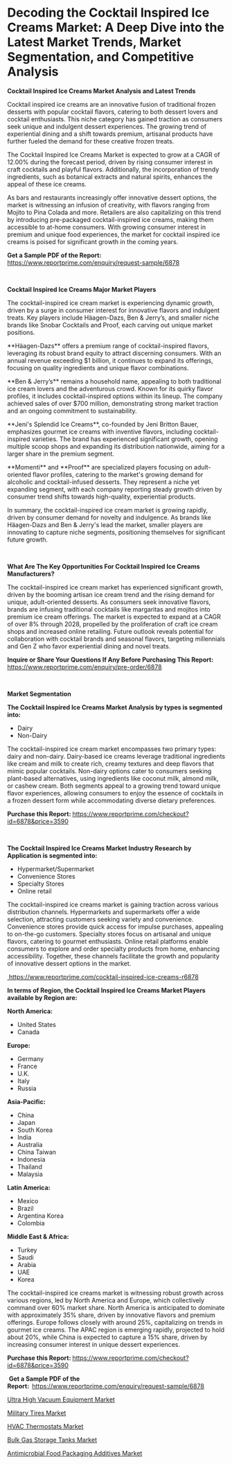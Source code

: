 <p><h1>Decoding the Cocktail Inspired Ice Creams Market: A Deep Dive into the Latest Market Trends, Market Segmentation, and Competitive Analysis</h1></p><p><strong>Cocktail Inspired Ice Creams Market Analysis and Latest Trends</strong></p>
<p><p>Cocktail inspired ice creams are an innovative fusion of traditional frozen desserts with popular cocktail flavors, catering to both dessert lovers and cocktail enthusiasts. This niche category has gained traction as consumers seek unique and indulgent dessert experiences. The growing trend of experiential dining and a shift towards premium, artisanal products have further fueled the demand for these creative frozen treats.</p><p>The Cocktail Inspired Ice Creams Market is expected to grow at a CAGR of 12.00% during the forecast period, driven by rising consumer interest in craft cocktails and playful flavors. Additionally, the incorporation of trendy ingredients, such as botanical extracts and natural spirits, enhances the appeal of these ice creams. </p><p>As bars and restaurants increasingly offer innovative dessert options, the market is witnessing an infusion of creativity, with flavors ranging from Mojito to Pina Colada and more. Retailers are also capitalizing on this trend by introducing pre-packaged cocktail-inspired ice creams, making them accessible to at-home consumers. With growing consumer interest in premium and unique food experiences, the market for cocktail inspired ice creams is poised for significant growth in the coming years.</p></p>
<p><strong>Get a Sample PDF of the Report:&nbsp;</strong> <a href="https://www.reportprime.com/enquiry/request-sample/6878?utm_campaign=3185&utm_medium=2&utm_source=Github&utm_content=ia&utm_term=19032025&utm_id=cocktail-inspired-ice-creams">https://www.reportprime.com/enquiry/request-sample/6878</a></p>
<p>&nbsp;</p>
<p><strong>Cocktail Inspired Ice Creams Major Market Players</strong></p>
<p><p>The cocktail-inspired ice cream market is experiencing dynamic growth, driven by a surge in consumer interest for innovative flavors and indulgent treats. Key players include Häagen-Dazs, Ben & Jerry’s, and smaller niche brands like Snobar Cocktails and Proof, each carving out unique market positions.</p><p>**Häagen-Dazs** offers a premium range of cocktail-inspired flavors, leveraging its robust brand equity to attract discerning consumers. With an annual revenue exceeding $1 billion, it continues to expand its offerings, focusing on quality ingredients and unique flavor combinations.</p><p>**Ben & Jerry’s** remains a household name, appealing to both traditional ice cream lovers and the adventurous crowd. Known for its quirky flavor profiles, it includes cocktail-inspired options within its lineup. The company achieved sales of over $700 million, demonstrating strong market traction and an ongoing commitment to sustainability.</p><p>**Jeni's Splendid Ice Creams**, co-founded by Jeni Britton Bauer, emphasizes gourmet ice creams with inventive flavors, including cocktail-inspired varieties. The brand has experienced significant growth, opening multiple scoop shops and expanding its distribution nationwide, aiming for a larger share in the premium segment.</p><p>**Momenti** and **Proof** are specialized players focusing on adult-oriented flavor profiles, catering to the market's growing demand for alcoholic and cocktail-infused desserts. They represent a niche yet expanding segment, with each company reporting steady growth driven by consumer trend shifts towards high-quality, experiential products.</p><p>In summary, the cocktail-inspired ice cream market is growing rapidly, driven by consumer demand for novelty and indulgence. As brands like Häagen-Dazs and Ben & Jerry's lead the market, smaller players are innovating to capture niche segments, positioning themselves for significant future growth.</p></p>
<p>&nbsp;</p>
<p><strong>What Are The Key Opportunities For Cocktail Inspired Ice Creams Manufacturers?</strong></p>
<p><p>The cocktail-inspired ice cream market has experienced significant growth, driven by the booming artisan ice cream trend and the rising demand for unique, adult-oriented desserts. As consumers seek innovative flavors, brands are infusing traditional cocktails like margaritas and mojitos into premium ice cream offerings. The market is expected to expand at a CAGR of over 8% through 2028, propelled by the proliferation of craft ice cream shops and increased online retailing. Future outlook reveals potential for collaboration with cocktail brands and seasonal flavors, targeting millennials and Gen Z who favor experiential dining and novel treats.</p></p>
<p><strong>Inquire or Share Your Questions If Any Before Purchasing This Report:</strong> <a href="https://www.reportprime.com/enquiry/pre-order/6878?utm_campaign=3185&utm_medium=2&utm_source=Github&utm_content=ia&utm_term=19032025&utm_id=cocktail-inspired-ice-creams">https://www.reportprime.com/enquiry/pre-order/6878</a></p>
<p>&nbsp;</p>
<p><strong>Market Segmentation</strong></p>
<p><strong>The Cocktail Inspired Ice Creams Market Analysis by types is segmented into:</strong></p>
<p><ul><li>Dairy</li><li>Non-Dairy</li></ul></p>
<p><p>The cocktail-inspired ice cream market encompasses two primary types: dairy and non-dairy. Dairy-based ice creams leverage traditional ingredients like cream and milk to create rich, creamy textures and deep flavors that mimic popular cocktails. Non-dairy options cater to consumers seeking plant-based alternatives, using ingredients like coconut milk, almond milk, or cashew cream. Both segments appeal to a growing trend toward unique flavor experiences, allowing consumers to enjoy the essence of cocktails in a frozen dessert form while accommodating diverse dietary preferences.</p></p>
<p><strong>Purchase this Report:&nbsp;</strong><a href="https://www.reportprime.com/checkout?id=6878&price=3590&utm_campaign=3185&utm_medium=2&utm_source=Github&utm_content=ia&utm_term=19032025&utm_id=cocktail-inspired-ice-creams">https://www.reportprime.com/checkout?id=6878&price=3590</a></p>
<p>&nbsp;</p>
<p><strong>The Cocktail Inspired Ice Creams Market Industry Research by Application is segmented into:</strong></p>
<p><ul><li>Hypermarket/Supermarket</li><li>Convenience Stores</li><li>Specialty Stores</li><li>Online retail</li></ul></p>
<p><p>The cocktail-inspired ice creams market is gaining traction across various distribution channels. Hypermarkets and supermarkets offer a wide selection, attracting customers seeking variety and convenience. Convenience stores provide quick access for impulse purchases, appealing to on-the-go customers. Specialty stores focus on artisanal and unique flavors, catering to gourmet enthusiasts. Online retail platforms enable consumers to explore and order specialty products from home, enhancing accessibility. Together, these channels facilitate the growth and popularity of innovative dessert options in the market.</p></p>
<p><a href="https://www.reportprime.com/cocktail-inspired-ice-creams-r6878?utm_campaign=3185&utm_medium=2&utm_source=Github&utm_content=ia&utm_term=19032025&utm_id=cocktail-inspired-ice-creams">&nbsp;https://www.reportprime.com/cocktail-inspired-ice-creams-r6878</a></p>
<p><strong>In terms of Region, the Cocktail Inspired Ice Creams Market Players available by Region are:</strong></p>
<p>
    <p> <strong> North America: </strong>
        <ul>
            <li>United States</li>
            <li>Canada</li>
        </ul>
        </p> 
    <p> <strong> Europe: </strong>
        <ul>
            <li>Germany</li>
            <li>France</li>
            <li>U.K.</li>
            <li>Italy</li>
            <li>Russia</li>
        </ul>
        </p> 
    <p> <strong> Asia-Pacific: </strong>
        <ul>
            <li>China</li>
            <li>Japan</li>
            <li>South Korea</li>
            <li>India</li>
            <li>Australia</li>
            <li>China Taiwan</li>
            <li>Indonesia</li>
            <li>Thailand</li>
            <li>Malaysia</li>
        </ul>
        </p> 
    <p> <strong> Latin America: </strong>
        <ul>
            <li>Mexico</li>
            <li>Brazil</li>
            <li>Argentina Korea</li>
            <li>Colombia</li>
        </ul>
        </p> 
    <p> <strong> Middle East & Africa: </strong>
        <ul>
            <li>Turkey</li>
            <li>Saudi</li>
            <li>Arabia</li>
            <li>UAE</li>
            <li>Korea</li>
        </ul>
    </p>
    </p>
<p><p>The cocktail-inspired ice creams market is witnessing robust growth across various regions, led by North America and Europe, which collectively command over 60% market share. North America is anticipated to dominate with approximately 35% share, driven by innovative flavors and premium offerings. Europe follows closely with around 25%, capitalizing on trends in gourmet ice creams. The APAC region is emerging rapidly, projected to hold about 20%, while China is expected to capture a 15% share, driven by increasing consumer interest in unique dessert experiences.</p></p>
<p><strong>Purchase this Report: </strong><a href="https://www.reportprime.com/checkout?id=6878&price=3590&utm_campaign=3185&utm_medium=2&utm_source=Github&utm_content=ia&utm_term=19032025&utm_id=cocktail-inspired-ice-creams">https://www.reportprime.com/checkout?id=6878&price=3590</a></p>
<p>&nbsp;<strong>Get a Sample PDF of the Report:&nbsp;&nbsp;</strong><a href="https://www.reportprime.com/enquiry/request-sample/6878?utm_campaign=3185&utm_medium=2&utm_source=Github&utm_content=ia&utm_term=19032025&utm_id=cocktail-inspired-ice-creams">https://www.reportprime.com/enquiry/request-sample/6878</a></p>
<p><strong></strong></p>
<p><p><a href="https://www.linkedin.com/pulse/anticipated-cagr-105-ultra-high-vacuum-equipment-market-analysis-hu4ac?utm_campaign=3185&utm_medium=2&utm_source=Github&utm_content=ia&utm_term=19032025&utm_id=cocktail-inspired-ice-creams">Ultra High Vacuum Equipment Market</a></p><p><a href="https://www.linkedin.com/pulse/comprehensive-military-tires-report-industry-analysis-growth-wnjpc?utm_campaign=3185&utm_medium=2&utm_source=Github&utm_content=ia&utm_term=19032025&utm_id=cocktail-inspired-ice-creams">Military Tires Market</a></p><p><a href="https://www.linkedin.com/pulse/hvac-thermostats-market-report-in-depth-analysis-industry-growth-srndc?utm_campaign=3185&utm_medium=2&utm_source=Github&utm_content=ia&utm_term=19032025&utm_id=cocktail-inspired-ice-creams">HVAC Thermostats Market</a></p><p><a href="https://www.linkedin.com/pulse/international-bulk-gas-storage-tanks-market-growing-extraordinary-ycdaf?utm_campaign=3185&utm_medium=2&utm_source=Github&utm_content=ia&utm_term=19032025&utm_id=cocktail-inspired-ice-creams">Bulk Gas Storage Tanks Market</a></p><p><a href="https://github.com/achilekirwan/Market-Research-Report-List-1/blob/main/antimicrobial-food-packaging-additives-market.md?utm_campaign=3185&utm_medium=2&utm_source=Github&utm_content=ia&utm_term=19032025&utm_id=cocktail-inspired-ice-creams">Antimicrobial Food Packaging Additives Market</a></p></p>